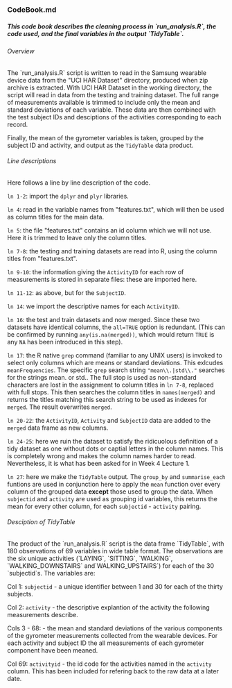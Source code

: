 <h3>CodeBook.md</h3>
<h5>This code book describes the cleaning process in `run_analysis.R`, the code used, and the final variables in the output `TidyTable`.</h5>

<h6>Overview</h6>
The `run_analysis.R` script is written to read in the Samsung wearable device data from the "UCI HAR Dataset" directory, produced when zip archive is extracted. With UCI HAR Dataset in the working directory, the script will read in data from the testing and training dataset. The full range of measurements available is trimmed to include only the mean and standard deviations of each variable.  These data are then combined with the test subject IDs and desciptions of the activities corresponding to each record.

Finally, the mean of the gyrometer variables is taken, grouped by the subject ID and activity, and output as the `TidyTable` data product.

<h6>Line descriptions</h6>
Here follows a line by line description of the code.

`ln 1-2`: import the `dplyr` and `plyr` libraries.

`ln 4`: read in the variable names from "features.txt", which will then be used as column titles for the main data.

`ln 5`: the file "features.txt" contains an id column which we will not use. Here it is trimmed to leave only the column titles.

`ln 7-8`: the testing and training datasets are read into R, using the column titles from "features.txt".

`ln 9-10`: the information giving the `ActivityID` for each row of measurements is stored in separate files: these are imported here.

`ln 11-12`: as above, but for the `SubjectID`.

`ln 14`: we import the descriptive names for each `ActivityID`.

`ln 16`: the test and train datasets and now merged. Since these two datasets have identical columns, the `all=TRUE` option is redundant. (This can be confirmed by running `any(is.na(merged))`, which would return `TRUE` is any `NA` has been introduced in this step).

`ln 17`: the R native `grep` command (familiar to any UNIX users) is invoked to select only columns which are means or standard deviations. This exlcudes `meanFrequencies`. The specific `grep` search string `"mean\\.|std\\."` searches for the strings mean. or std.. The full stop is used as non-standard characters are lost in the assignment to column titles in `ln 7-8`, replaced with full stops. This then searches the column titles in `names(merged)` and returns the titles matching this search string to be used as indexes for `merged`. The result overwrites `merged`.

`ln 20-22`: the `ActivityID`, `Activity` and `SubjectID` data are added to the `merged` data frame as new columns.

`ln 24-25`: here we ruin the dataset to satisfy the ridicuolous definition of a tidy dataset as one without dots or captial letters in the column names. This is completely wrong and makes the column names harder to read. Nevertheless, it is what has been asked for in Week 4 Lecture 1.

`ln 27`: here we make the `TidyTable` output. The `group_by` and `summarise_each` funtions are used in conjunction here to apply the `mean` function over every column of the grouped data <b>except</b> those used to group the data. When `subjectid` and `activity` are used as grouping id variables, this returns the mean for every other column, for each `subjectid` - `activity` pairing. 

<h6>Desciption of TidyTable</h6>
The product of the `run_analysis.R` script is the data frame `TidyTable`, with 180 observations of 69 variables in wide table format. The observations are the six unique activities (`LAYING`, `SITTING`, `WALKING`, `WALKING_DOWNSTAIRS` and`WALKING_UPSTAIRS`) for each of the 30 `subjectid`s. The variables are:

Col 1: `subjectid` - a unique identifier between 1 and 30 for each of the thirty subjects.

Col 2: `activity` - the descriptive explantion of the activity the following measurements describe.

Cols 3 - 68: - the mean and standard deviations of the various components of the gyrometer measurements collected from the wearable devices. For each activity and subject ID the all measurements of each gyrometer component have been meaned.

Col 69: `activityid` - the id code for the activities named in the `activity` column. This has been included for refering back to the raw data at a later date.


